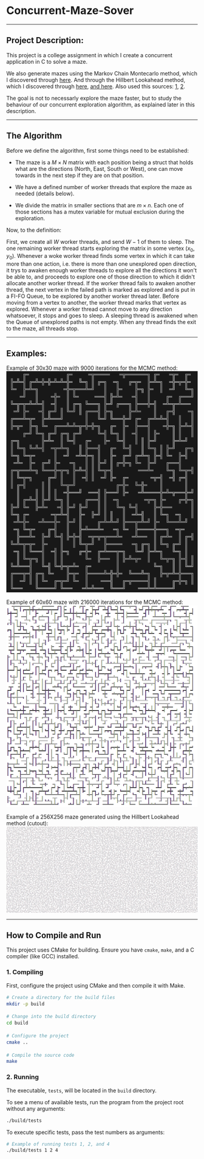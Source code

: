 # Concurrent-Maze-Sover
___
## Project Description:

This project is a college assignment in which I create a concurrent application in C to solve a maze.

We also generate mazes using the Markov Chain Montecarlo method, which I discovered through [here](https://www.youtube.com/watch?v=zbXKcDVV4G0). And through the Hillbert Lookahead method, which I discovered through [here](https://www.youtube.com/watch?v=GTz6BEGs6zE), [and here](https://www.youtube.com/watch?v=O2Xy6mwnYfk). Also used this sources: [1](https://www.youtube.com/watch?v=3s7h2MHQtxc), [2](https://en.wikipedia.org/wiki/Hilbert_curve).

The goal is not to necessarly explore the maze faster, but to study the behaviour of our concurrent exploration algorithm, as explained later in this description.
___
## The Algorithm

Before we define the algorithm, first some things need to be established:
* The maze is a $M \times N$ matrix with each position being a struct that holds what are the directions (North, East, South or West), one can move towards in the next step if they are on that position.

* We have a defined number of worker threads that explore the maze as needed (details below).

* We divide the matrix in smaller sections that are $m \times n$. Each one of those sections has a mutex variable for mutual exclusion during the exploration.

Now, to the definition:

First, we create all $W$ worker threads, and send $W-1$ of them to sleep. The one remaining worker thread starts exploring the matrix in some vertex $(x_0,y_0)$. Whenever a woke worker thread finds some vertex in which it can take more than one action, i.e. there is more than one unexplored open direction, it trys to awaken enough worker threads to explore all the directions it won't be able to, and proceeds to explore one of those direction to which it didn't allocate another worker thread. If the worker thread fails to awaken another thread, the next vertex in the failed path is marked as explored and is put in a FI-FO Queue, to be explored by another worker thread later. Before moving from a vertex to another, the worker thread marks that vertex as explored. Whenever a worker thread cannot move to any direction whatsoever, it stops and goes to sleep. A sleeping thread is awakened when the Queue of unexplored paths is not empty. When any thread finds the exit to the maze, all threads stop.

___
## Examples:
Example of 30x30 maze with 9000 iterations for the MCMC method:
![alt text](imgs/maze-1.png)

Example of 60x60 maze with 216000 iterations for the MCMC method:
![alt text](imgs/maze-2.png)

Example of a 256X256 maze generated using the Hillbert Lookahead method (cutout):
![alt text](imgs/maze-3.png)
___
## How to Compile and Run

This project uses CMake for building. Ensure you have `cmake`, `make`, and a C compiler (like GCC) installed.

### 1. Compiling

First, configure the project using CMake and then compile it with Make.

```bash
# Create a directory for the build files
mkdir -p build

# Change into the build directory
cd build

# Configure the project
cmake ..

# Compile the source code
make
```

### 2. Running

The executable, `tests`, will be located in the `build` directory.

To see a menu of available tests, run the program from the project root without any arguments:

```bash
./build/tests
```

To execute specific tests, pass the test numbers as arguments:

```bash
# Example of running tests 1, 2, and 4
./build/tests 1 2 4
```